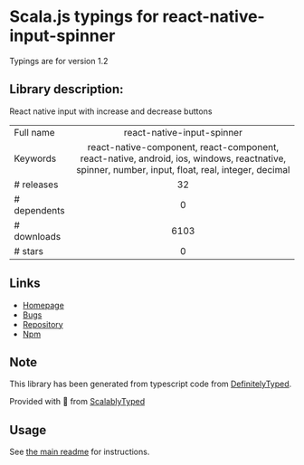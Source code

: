 
# Scala.js typings for react-native-input-spinner

Typings are for version 1.2

## Library description:
React native input with increase and decrease buttons

|                    |                 |
| ------------------ | :-------------: |
| Full name          | react-native-input-spinner |
| Keywords           | react-native-component, react-component, react-native, android, ios, windows, reactnative, spinner, number, input, float, real, integer, decimal |
| # releases         | 32 |
| # dependents       | 0 |
| # downloads        | 6103 |
| # stars            | 0 |

## Links
- [Homepage](https://github.com/marcocesarato/react-native-input-spinner#readme)
- [Bugs](https://github.com/marcocesarato/react-native-input-spinner/issues)
- [Repository](https://github.com/marcocesarato/react-native-input-spinner)
- [Npm](https://www.npmjs.com/package/react-native-input-spinner)
    


## Note
This library has been generated from typescript code from [DefinitelyTyped](https://definitelytyped.org).

Provided with :purple_heart: from [ScalablyTyped](https://github.com/oyvindberg/ScalablyTyped)

## Usage
See [the main readme](../../readme.md) for instructions.


